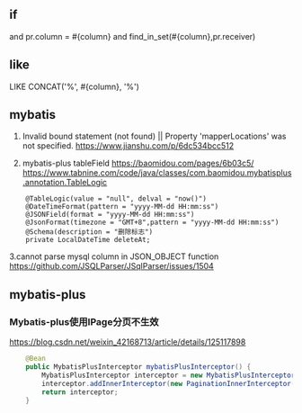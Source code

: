 
## if 
<if test="dto.searchType != null  and dto.searchType != '' ">
    <choose>
        <when test='dto.searchType == "1"'>
            and  pr.column = #{column}
        </when>
        <otherwise>
            and find_in_set(#{column},pr.receiver)
        </otherwise>
    </choose>
</if>

## like
LIKE CONCAT('%', #{column}, '%')


## mybatis
1. Invalid bound statement (not found)   ||   Property 'mapperLocations' was not specified.
https://www.jianshu.com/p/6dc534bcc512

2. mybatis-plus tableField
https://baomidou.com/pages/6b03c5/
https://www.tabnine.com/code/java/classes/com.baomidou.mybatisplus.annotation.TableLogic
```
	@TableLogic(value = "null", delval = "now()")
	@DateTimeFormat(pattern = "yyyy-MM-dd HH:mm:ss")
	@JSONField(format = "yyyy-MM-dd HH:mm:ss")
	@JsonFormat(timezone = "GMT+8",pattern = "yyyy-MM-dd HH:mm:ss")
	@Schema(description = "删除标志")
	private LocalDateTime deleteAt;
```

3.cannot parse mysql column in JSON_OBJECT function 
https://github.com/JSQLParser/JSqlParser/issues/1504

## mybatis-plus
### Mybatis-plus使用IPage分页不生效
https://blog.csdn.net/weixin_42168713/article/details/125117898

```java
    @Bean
    public MybatisPlusInterceptor mybatisPlusInterceptor() {
        MybatisPlusInterceptor interceptor = new MybatisPlusInterceptor();
        interceptor.addInnerInterceptor(new PaginationInnerInterceptor(DbType.POSTGRE_SQL));
        return interceptor;
    }
```
































